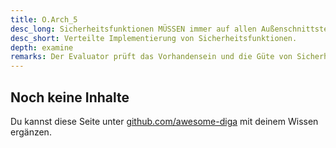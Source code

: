 ```yaml
---
title: O.Arch_5
desc_long: Sicherheitsfunktionen MÜSSEN immer auf allen Außenschnittstellen und API-Endpunkten implementiert werden.
desc_short: Verteilte Implementierung von Sicherheitsfunktionen.
depth: examine
remarks: Der Evaluator prüft das Vorhandensein und die Güte von Sicherheitsfunktionen durch Quelltextanalyse und praktische Tests. Als Sicherheitsfunktionen sind unter anderem Authentifizierung, Autorisierung, Input-Validierung und die Verwendung von Escape- Syntaxen zu verstehen.
---
```


## Noch keine Inhalte

Du kannst diese Seite unter [github.com/awesome-diga](https://github.com/awesome-diga/tr-faq) mit deinem Wissen ergänzen.

